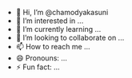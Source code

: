 - 👋 Hi, I’m @chamodyakasuni
- 👀 I’m interested in ...
- 🌱 I’m currently learning ...
- 💞️ I’m looking to collaborate on ...
- 📫 How to reach me ...
- 😄 Pronouns: ...
- ⚡ Fun fact: ...

<!---
chamodyakasuni/chamodyakasuni is a ✨ special ✨ repository because its `README.md` (this file) appears on your GitHub profile.
You can click the Preview link to take a look at your changes.
--->
